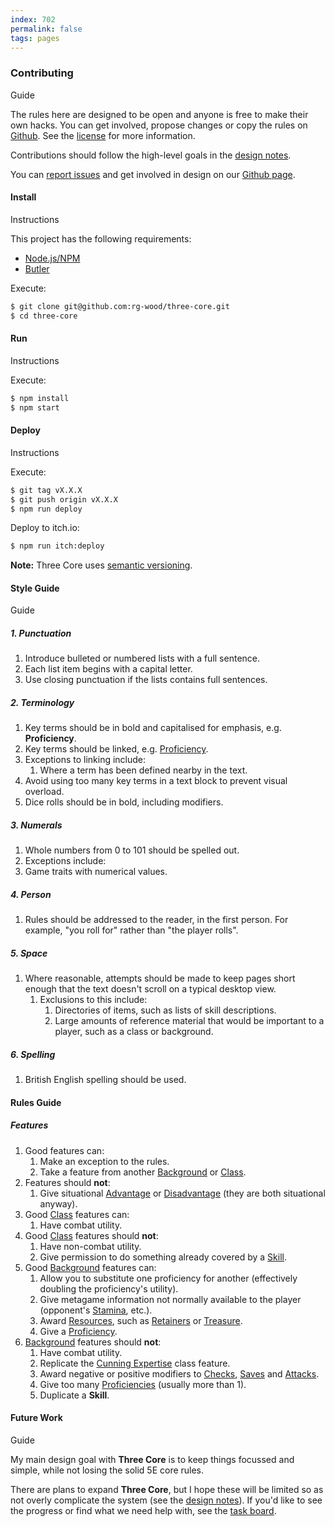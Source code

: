 ```yaml
---
index: 702
permalink: false
tags: pages
---
```

### Contributing

Guide

The rules here are designed to be open and anyone is free to make their own hacks. You can get involved, propose changes or copy the rules on [Github](https://github.com/rg-wood/three-core). See the [license](./license.md) for more information.

Contributions should follow the high-level goals in the [design notes](./design-notes.md).

You can [report issues](https://github.com/rg-wood/three-core/issues/new) and get involved in design on our [Github page](https://github.com/rg-wood/three-core).

#### Install

Instructions

This project has the following requirements:

- [Node.js/NPM](https://docs.npmjs.com/downloading-and-installing-node-js-and-npm)
- [Butler](https://itch.io/docs/butler/installing.html)

Execute:

```sh
$ git clone git@github.com:rg-wood/three-core.git
$ cd three-core
```

#### Run

Instructions

Execute:

```sh
$ npm install
$ npm start
```

#### Deploy

Instructions

Execute:

```sh
$ git tag vX.X.X
$ git push origin vX.X.X
$ npm run deploy
```

Deploy to itch.io:

```sh
$ npm run itch:deploy
```

**Note:** Three Core uses [semantic versioning](https://semver.org/).

#### Style Guide

Guide

##### 1. Punctuation

1. Introduce bulleted or numbered lists with a full sentence.
2. Each list item begins with a capital letter.
3. Use closing punctuation if the lists contains full sentences.

##### 2. Terminology

  1. Key terms should be in bold and capitalised for emphasis, e.g. **Proficiency**.
  2. Key terms should be linked, e.g. [Proficiency](sections/rules/proficiency.md).
  3. Exceptions to linking include:
     1. Where a term has been defined nearby in the text.
  4. Avoid using too many key terms in a text block to prevent visual overload.
  5. Dice rolls should be in bold, including modifiers.

##### 3. Numerals

  1. Whole numbers from 0 to 101 should be spelled out.
  2. Exceptions include:
  3. Game traits with numerical values.

##### 4. Person

  1. Rules should be addressed to the reader, in the first person. For example, "you roll for" rather than "the player rolls".

##### 5. Space

  1. Where reasonable, attempts should be made to keep pages short enough that the text doesn't scroll on a typical desktop view.
     1. Exclusions to this include:
        1. Directories of items, such as lists of skill descriptions.
        2. Large amounts of reference material that would be important to a player, such as a class or background.

##### 6. Spelling

  1. British English spelling should be used.

#### Rules Guide

##### Features

  1. Good features can:
     1. Make an exception to the rules.
     2. Take a feature from another [Background](sections/backgrounds/backgrounds.md) or [Class](sections/classes/classes.md).
  2. Features should **not**:
     1. Give situational [Advantage](sections/rules/advantage.md) or [Disadvantage](sections/rules/advantage.md) (they are both situational anyway).
  3. Good [Class](sections/backgrounds/backgrounds.md) features can:
     1. Have combat utility.
  4. Good [Class](sections/backgrounds/backgrounds.md) features should **not**:
     1. Have non-combat utility.
     2. Give permission to do something already covered by a [Skill](sections/characters/skills.md).
  5. Good [Background](sections/backgrounds/backgrounds.md) features can:
     1. Allow you to substitute one proficiency for another (effectively doubling the proficiency's utility).
     2. Give metagame information not normally available to the player (opponent's [Stamina](sections/combat/stamina.md), etc.).
     3. Award [Resources](sections/rules/usage.md), such as [Retainers](sections/equipment/retainers.md) or [Treasure](sections/equipment/wealth.md).
     4. Give a [Proficiency](sections/rules/proficiency.md).
  6. [Background](sections/backgrounds/backgrounds.md) features should **not**:
     1. Have combat utility.
     2. Replicate the [Cunning Expertise](sections/classes/cunning.md#expertise) class feature.
     3. Award negative or positive modifiers to [Checks](sections/rules/rolling/checks.md), [Saves](sections/rules/rolling/checks.md) and [Attacks](sections/combat/attacks.md).
     4. Give too many [Proficiencies](sections/rules/proficiency.md) (usually more than 1).
     5. Duplicate a **Skill**.

#### Future Work

Guide

My main design goal with **Three Core** is to keep things focussed and simple, while not losing the solid 5E core rules.

There are plans to expand **Three Core**, but I hope these will be limited so as not overly complicate the system (see the [design notes](design-notes.md)). If you'd like to see the progress or find what we need help with, see the [task board](https://github.com/orgs/grislyeye/projects/1).
